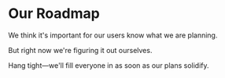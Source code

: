 # Our Roadmap

We think it's important for our users know what we are planning.

But right now we're figuring it out ourselves.

Hang tight&mdash;we'll fill everyone in as soon as our plans solidify.